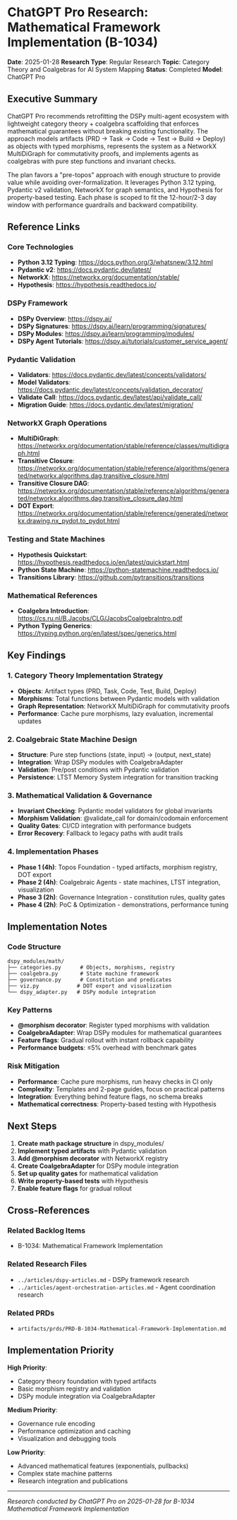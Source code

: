 # ChatGPT Pro Research: Mathematical Framework Implementation (B-1034)

**Date**: 2025-01-28
**Research Type**: Regular Research
**Topic**: Category Theory and Coalgebras for AI System Mapping
**Status**: Completed
**Model**: ChatGPT Pro

## Executive Summary

ChatGPT Pro recommends retrofitting the DSPy multi-agent ecosystem with lightweight category theory + coalgebra scaffolding that enforces mathematical guarantees without breaking existing functionality. The approach models artifacts (PRD → Task → Code → Test → Build → Deploy) as objects with typed morphisms, represents the system as a NetworkX MultiDiGraph for commutativity proofs, and implements agents as coalgebras with pure step functions and invariant checks.

The plan favors a "pre-topos" approach with enough structure to provide value while avoiding over-formalization. It leverages Python 3.12 typing, Pydantic v2 validation, NetworkX for graph semantics, and Hypothesis for property-based testing. Each phase is scoped to fit the 12-hour/2-3 day window with performance guardrails and backward compatibility.

## Reference Links

### Core Technologies
- **Python 3.12 Typing**: https://docs.python.org/3/whatsnew/3.12.html
- **Pydantic v2**: https://docs.pydantic.dev/latest/
- **NetworkX**: https://networkx.org/documentation/stable/
- **Hypothesis**: https://hypothesis.readthedocs.io/

### DSPy Framework
- **DSPy Overview**: https://dspy.ai/
- **DSPy Signatures**: https://dspy.ai/learn/programming/signatures/
- **DSPy Modules**: https://dspy.ai/learn/programming/modules/
- **DSPy Agent Tutorials**: https://dspy.ai/tutorials/customer_service_agent/

### Pydantic Validation
- **Validators**: https://docs.pydantic.dev/latest/concepts/validators/
- **Model Validators**: https://docs.pydantic.dev/latest/concepts/validation_decorator/
- **Validate Call**: https://docs.pydantic.dev/latest/api/validate_call/
- **Migration Guide**: https://docs.pydantic.dev/latest/migration/

### NetworkX Graph Operations
- **MultiDiGraph**: https://networkx.org/documentation/stable/reference/classes/multidigraph.html
- **Transitive Closure**: https://networkx.org/documentation/stable/reference/algorithms/generated/networkx.algorithms.dag.transitive_closure.html
- **Transitive Closure DAG**: https://networkx.org/documentation/stable/reference/algorithms/generated/networkx.algorithms.dag.transitive_closure_dag.html
- **DOT Export**: https://networkx.org/documentation/stable/reference/generated/networkx.drawing.nx_pydot.to_pydot.html

### Testing and State Machines
- **Hypothesis Quickstart**: https://hypothesis.readthedocs.io/en/latest/quickstart.html
- **Python State Machine**: https://python-statemachine.readthedocs.io/
- **Transitions Library**: https://github.com/pytransitions/transitions

### Mathematical References
- **Coalgebra Introduction**: https://cs.ru.nl/B.Jacobs/CLG/JacobsCoalgebraIntro.pdf
- **Python Typing Generics**: https://typing.python.org/en/latest/spec/generics.html

## Key Findings

### 1. Category Theory Implementation Strategy
- **Objects**: Artifact types (PRD, Task, Code, Test, Build, Deploy)
- **Morphisms**: Total functions between Pydantic models with validation
- **Graph Representation**: NetworkX MultiDiGraph for commutativity proofs
- **Performance**: Cache pure morphisms, lazy evaluation, incremental updates

### 2. Coalgebraic State Machine Design
- **Structure**: Pure step functions (state, input) → (output, next_state)
- **Integration**: Wrap DSPy modules with CoalgebraAdapter
- **Validation**: Pre/post conditions with Pydantic validation
- **Persistence**: LTST Memory System integration for transition tracking

### 3. Mathematical Validation & Governance
- **Invariant Checking**: Pydantic model validators for global invariants
- **Morphism Validation**: @validate_call for domain/codomain enforcement
- **Quality Gates**: CI/CD integration with performance budgets
- **Error Recovery**: Fallback to legacy paths with audit trails

### 4. Implementation Phases
- **Phase 1 (4h)**: Topos Foundation - typed artifacts, morphism registry, DOT export
- **Phase 2 (4h)**: Coalgebraic Agents - state machines, LTST integration, visualization
- **Phase 3 (2h)**: Governance Integration - constitution rules, quality gates
- **Phase 4 (2h)**: PoC & Optimization - demonstrations, performance tuning

## Implementation Notes

### Code Structure
```
dspy_modules/math/
├── categories.py      # Objects, morphisms, registry
├── coalgebra.py       # State machine framework
├── governance.py      # Constitution and predicates
├── viz.py            # DOT export and visualization
└── dspy_adapter.py   # DSPy module integration
```

### Key Patterns
- **@morphism decorator**: Register typed morphisms with validation
- **CoalgebraAdapter**: Wrap DSPy modules for mathematical guarantees
- **Feature flags**: Gradual rollout with instant rollback capability
- **Performance budgets**: ≤5% overhead with benchmark gates

### Risk Mitigation
- **Performance**: Cache pure morphisms, run heavy checks in CI only
- **Complexity**: Templates and 2-page guides, focus on practical patterns
- **Integration**: Everything behind feature flags, no schema breaks
- **Mathematical correctness**: Property-based testing with Hypothesis

## Next Steps

1. **Create math package structure** in dspy_modules/
2. **Implement typed artifacts** with Pydantic validation
3. **Add @morphism decorator** with NetworkX registry
4. **Create CoalgebraAdapter** for DSPy module integration
5. **Set up quality gates** for mathematical validation
6. **Write property-based tests** with Hypothesis
7. **Enable feature flags** for gradual rollout

## Cross-References

### Related Backlog Items
- B-1034: Mathematical Framework Implementation

### Related Research Files
- `../articles/dspy-articles.md` - DSPy framework research
- `../articles/agent-orchestration-articles.md` - Agent coordination research

### Related PRDs
- `artifacts/prds/PRD-B-1034-Mathematical-Framework-Implementation.md`

## Implementation Priority

**High Priority**:
- Category theory foundation with typed artifacts
- Basic morphism registry and validation
- DSPy module integration via CoalgebraAdapter

**Medium Priority**:
- Governance rule encoding
- Performance optimization and caching
- Visualization and debugging tools

**Low Priority**:
- Advanced mathematical features (exponentials, pullbacks)
- Complex state machine patterns
- Research integration and publications

---

*Research conducted by ChatGPT Pro on 2025-01-28 for B-1034 Mathematical Framework Implementation*
